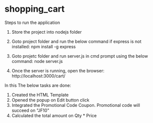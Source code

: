 
# shopping_cart
Steps to run the application

1. Store the project into nodejs folder

2. Goto project folder and run the below command if express is not installed:
    npm install -g express
 
3. Goto projetc folder and run server.js in cmd prompt using the below command:
     node server.js

4. Once the server is running, open the browser:
     http://localhost:3000/cart/
	 
	 
In this The below tasks are done:
1. Created the HTML Template
2. Opened the popup on Edit button click
3. Integrated the Promotional Code Coupon. Promotional code will succeed on "JF10"
4. Calculated the total amount on Qty * Price